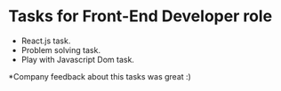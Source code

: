 # Tasks for Front-End Developer role

- React.js task.
- Problem solving task.
- Play with Javascript Dom task.

 *Company feedback about this tasks was great :)
